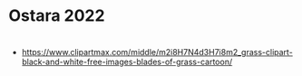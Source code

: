 # Ostara 2022

#
- https://www.clipartmax.com/middle/m2i8H7N4d3H7i8m2_grass-clipart-black-and-white-free-images-blades-of-grass-cartoon/
